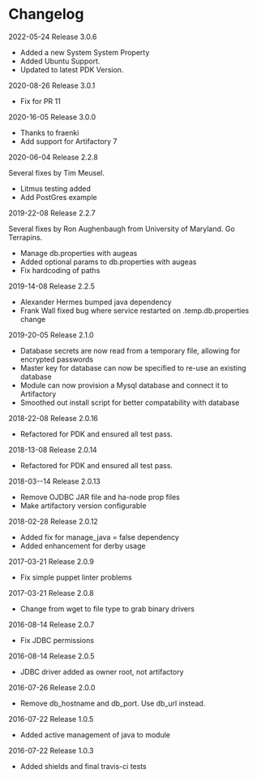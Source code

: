 # Changelog

2022-05-24 Release 3.0.6

* Added a new System System Property
* Added Ubuntu Support.
* Updated to latest PDK Version.

2020-08-26 Release 3.0.1

* Fix for PR 11

2020-16-05 Release 3.0.0

* Thanks to fraenki
* Add support for Artifactory 7

2020-06-04 Release 2.2.8

Several fixes by Tim Meusel.

* Litmus testing added
* Add PostGres example

2019-22-08 Release 2.2.7

Several fixes by Ron Aughenbaugh from University of Maryland. Go Terrapins.

* Manage db.properties with augeas
* Added optional params to db.properties with augeas
* Fix hardcoding of paths

2019-14-08 Release 2.2.5

* Alexander Hermes bumped java dependency
* Frank Wall fixed bug where service restarted on .temp.db.properties change 

2019-20-05 Release 2.1.0

* Database secrets are now read from a temporary file, allowing for encrypted passwords
* Master key for database can now be specified to re-use an existing database
* Module can now provision a Mysql database and connect it to Artifactory
* Smoothed out install script for better compatability with database

2018-22-08 Release 2.0.16

* Refactored for PDK and ensured all test pass.

2018-13-08 Release 2.0.14

* Refactored for PDK and ensured all test pass.

2018-03--14 Release 2.0.13

* Remove OJDBC JAR file and ha-node prop files
* Make artifactory version configurable

2018-02-28 Release 2.0.12

* Added fix for manage_java = false dependency
* Added enhancement for derby usage

2017-03-21 Release 2.0.9

* Fix simple puppet linter problems

2017-03-21 Release 2.0.8

* Change from wget to file type to grab binary drivers

2016-08-14 Release 2.0.7

* Fix JDBC permissions

2016-08-14 Release 2.0.5

* JDBC driver added as owner root, not artifactory

2016-07-26 Release 2.0.0

* Remove db_hostname and db_port. Use db_url instead.

2016-07-22 Release 1.0.5

* Added active management of java to module

2016-07-22 Release 1.0.3

* Added shields and final travis-ci tests
